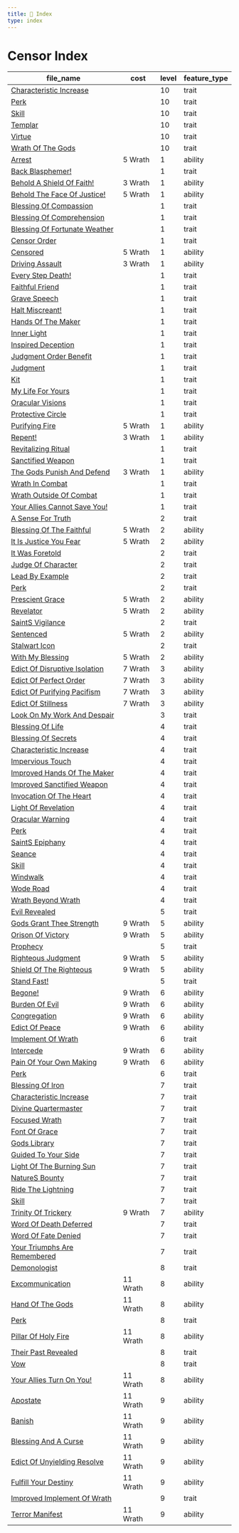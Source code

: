 ```yaml
---
title: 📑 Index
type: index
---
```


# Censor Index

| file_name                                                                                   | cost     | level | feature_type |
| ------------------------------------------------------------------------------------------- | -------- | ----- | ------------ |
| [Characteristic Increase](10th-Level%20Features/Characteristic%20Increase)                  |          | 10    | trait        |
| [Perk](10th-Level%20Features/Perk)                                                          |          | 10    | trait        |
| [Skill](10th-Level%20Features/Skill)                                                        |          | 10    | trait        |
| [Templar](10th-Level%20Features/Templar)                                                    |          | 10    | trait        |
| [Virtue](10th-Level%20Features/Virtue)                                                      |          | 10    | trait        |
| [Wrath Of The Gods](10th-Level%20Features/Wrath%20Of%20The%20Gods)                          |          | 10    | trait        |
| [Arrest](1st-Level%20Features/Arrest)                                                       | 5 Wrath  | 1     | ability      |
| [Back Blasphemer!](1st-Level%20Features/Back%20Blasphemer%21)                               |          | 1     | trait        |
| [Behold A Shield Of Faith!](1st-Level%20Features/Behold%20A%20Shield%20Of%20Faith%21)       | 3 Wrath  | 1     | ability      |
| [Behold The Face Of Justice!](1st-Level%20Features/Behold%20The%20Face%20Of%20Justice%21)   | 5 Wrath  | 1     | ability      |
| [Blessing Of Compassion](1st-Level%20Features/Blessing%20Of%20Compassion)                   |          | 1     | trait        |
| [Blessing Of Comprehension](1st-Level%20Features/Blessing%20Of%20Comprehension)             |          | 1     | trait        |
| [Blessing Of Fortunate Weather](1st-Level%20Features/Blessing%20Of%20Fortunate%20Weather)   |          | 1     | trait        |
| [Censor Order](1st-Level%20Features/Censor%20Order)                                         |          | 1     | trait        |
| [Censored](1st-Level%20Features/Censored)                                                   | 5 Wrath  | 1     | ability      |
| [Driving Assault](1st-Level%20Features/Driving%20Assault)                                   | 3 Wrath  | 1     | ability      |
| [Every Step Death!](1st-Level%20Features/Every%20Step%20%20Death%21)                        |          | 1     | trait        |
| [Faithful Friend](1st-Level%20Features/Faithful%20Friend)                                   |          | 1     | trait        |
| [Grave Speech](1st-Level%20Features/Grave%20Speech)                                         |          | 1     | trait        |
| [Halt Miscreant!](1st-Level%20Features/Halt%20Miscreant%21)                                 |          | 1     | trait        |
| [Hands Of The Maker](1st-Level%20Features/Hands%20Of%20The%20Maker)                         |          | 1     | trait        |
| [Inner Light](1st-Level%20Features/Inner%20Light)                                           |          | 1     | trait        |
| [Inspired Deception](1st-Level%20Features/Inspired%20Deception)                             |          | 1     | trait        |
| [Judgment Order Benefit](1st-Level%20Features/Judgment%20Order%20Benefit)                   |          | 1     | trait        |
| [Judgment](1st-Level%20Features/Judgment)                                                   |          | 1     | trait        |
| [Kit](1st-Level%20Features/Kit)                                                             |          | 1     | trait        |
| [My Life For Yours](1st-Level%20Features/My%20Life%20For%20Yours)                           |          | 1     | trait        |
| [Oracular Visions](1st-Level%20Features/Oracular%20Visions)                                 |          | 1     | trait        |
| [Protective Circle](1st-Level%20Features/Protective%20Circle)                               |          | 1     | trait        |
| [Purifying Fire](1st-Level%20Features/Purifying%20Fire)                                     | 5 Wrath  | 1     | ability      |
| [Repent!](1st-Level%20Features/Repent%21)                                                   | 3 Wrath  | 1     | ability      |
| [Revitalizing Ritual](1st-Level%20Features/Revitalizing%20Ritual)                           |          | 1     | trait        |
| [Sanctified Weapon](1st-Level%20Features/Sanctified%20Weapon)                               |          | 1     | trait        |
| [The Gods Punish And Defend](1st-Level%20Features/The%20Gods%20Punish%20And%20Defend)       | 3 Wrath  | 1     | ability      |
| [Wrath In Combat](1st-Level%20Features/Wrath%20In%20Combat)                                 |          | 1     | trait        |
| [Wrath Outside Of Combat](1st-Level%20Features/Wrath%20Outside%20Of%20Combat)               |          | 1     | trait        |
| [Your Allies Cannot Save You!](1st-Level%20Features/Your%20Allies%20Cannot%20Save%20You%21) |          | 1     | trait        |
| [A Sense For Truth](2nd-Level%20Features/A%20Sense%20For%20Truth)                           |          | 2     | trait        |
| [Blessing Of The Faithful](2nd-Level%20Features/Blessing%20Of%20The%20Faithful)             | 5 Wrath  | 2     | ability      |
| [It Is Justice You Fear](2nd-Level%20Features/It%20Is%20Justice%20You%20Fear)               | 5 Wrath  | 2     | ability      |
| [It Was Foretold](2nd-Level%20Features/It%20Was%20Foretold)                                 |          | 2     | trait        |
| [Judge Of Character](2nd-Level%20Features/Judge%20Of%20Character)                           |          | 2     | trait        |
| [Lead By Example](2nd-Level%20Features/Lead%20By%20Example)                                 |          | 2     | trait        |
| [Perk](2nd-Level%20Features/Perk)                                                           |          | 2     | trait        |
| [Prescient Grace](2nd-Level%20Features/Prescient%20Grace)                                   | 5 Wrath  | 2     | ability      |
| [Revelator](2nd-Level%20Features/Revelator)                                                 | 5 Wrath  | 2     | ability      |
| [SaintS Vigilance](2nd-Level%20Features/SaintS%20Vigilance)                                 |          | 2     | trait        |
| [Sentenced](2nd-Level%20Features/Sentenced)                                                 | 5 Wrath  | 2     | ability      |
| [Stalwart Icon](2nd-Level%20Features/Stalwart%20Icon)                                       |          | 2     | trait        |
| [With My Blessing](2nd-Level%20Features/With%20My%20Blessing)                               | 5 Wrath  | 2     | ability      |
| [Edict Of Disruptive Isolation](3rd-Level%20Features/Edict%20Of%20Disruptive%20Isolation)   | 7 Wrath  | 3     | ability      |
| [Edict Of Perfect Order](3rd-Level%20Features/Edict%20Of%20Perfect%20Order)                 | 7 Wrath  | 3     | ability      |
| [Edict Of Purifying Pacifism](3rd-Level%20Features/Edict%20Of%20Purifying%20Pacifism)       | 7 Wrath  | 3     | ability      |
| [Edict Of Stillness](3rd-Level%20Features/Edict%20Of%20Stillness)                           | 7 Wrath  | 3     | ability      |
| [Look On My Work And Despair](3rd-Level%20Features/Look%20On%20My%20Work%20And%20Despair)   |          | 3     | trait        |
| [Blessing Of Life](4th-Level%20Features/Blessing%20Of%20Life)                               |          | 4     | trait        |
| [Blessing Of Secrets](4th-Level%20Features/Blessing%20Of%20Secrets)                         |          | 4     | trait        |
| [Characteristic Increase](4th-Level%20Features/Characteristic%20Increase)                   |          | 4     | trait        |
| [Impervious Touch](4th-Level%20Features/Impervious%20Touch)                                 |          | 4     | trait        |
| [Improved Hands Of The Maker](4th-Level%20Features/Improved%20Hands%20Of%20The%20Maker)     |          | 4     | trait        |
| [Improved Sanctified Weapon](4th-Level%20Features/Improved%20Sanctified%20Weapon)           |          | 4     | trait        |
| [Invocation Of The Heart](4th-Level%20Features/Invocation%20Of%20The%20Heart)               |          | 4     | trait        |
| [Light Of Revelation](4th-Level%20Features/Light%20Of%20Revelation)                         |          | 4     | trait        |
| [Oracular Warning](4th-Level%20Features/Oracular%20Warning)                                 |          | 4     | trait        |
| [Perk](4th-Level%20Features/Perk)                                                           |          | 4     | trait        |
| [SaintS Epiphany](4th-Level%20Features/SaintS%20Epiphany)                                   |          | 4     | trait        |
| [Seance](4th-Level%20Features/Seance)                                                       |          | 4     | trait        |
| [Skill](4th-Level%20Features/Skill)                                                         |          | 4     | trait        |
| [Windwalk](4th-Level%20Features/Windwalk)                                                   |          | 4     | trait        |
| [Wode Road](4th-Level%20Features/Wode%20Road)                                               |          | 4     | trait        |
| [Wrath Beyond Wrath](4th-Level%20Features/Wrath%20Beyond%20Wrath)                           |          | 4     | trait        |
| [Evil Revealed](5th-Level%20Features/Evil%20Revealed)                                       |          | 5     | trait        |
| [Gods Grant Thee Strength](5th-Level%20Features/Gods%20Grant%20Thee%20Strength)             | 9 Wrath  | 5     | ability      |
| [Orison Of Victory](5th-Level%20Features/Orison%20Of%20Victory)                             | 9 Wrath  | 5     | ability      |
| [Prophecy](5th-Level%20Features/Prophecy)                                                   |          | 5     | trait        |
| [Righteous Judgment](5th-Level%20Features/Righteous%20Judgment)                             | 9 Wrath  | 5     | ability      |
| [Shield Of The Righteous](5th-Level%20Features/Shield%20Of%20The%20Righteous)               | 9 Wrath  | 5     | ability      |
| [Stand Fast!](5th-Level%20Features/Stand%20Fast%21)                                         |          | 5     | trait        |
| [Begone!](6th-Level%20Features/Begone%21)                                                   | 9 Wrath  | 6     | ability      |
| [Burden Of Evil](6th-Level%20Features/Burden%20Of%20Evil)                                   | 9 Wrath  | 6     | ability      |
| [Congregation](6th-Level%20Features/Congregation)                                           | 9 Wrath  | 6     | ability      |
| [Edict Of Peace](6th-Level%20Features/Edict%20Of%20Peace)                                   | 9 Wrath  | 6     | ability      |
| [Implement Of Wrath](6th-Level%20Features/Implement%20Of%20Wrath)                           |          | 6     | trait        |
| [Intercede](6th-Level%20Features/Intercede)                                                 | 9 Wrath  | 6     | ability      |
| [Pain Of Your Own Making](6th-Level%20Features/Pain%20Of%20Your%20Own%20Making)             | 9 Wrath  | 6     | ability      |
| [Perk](6th-Level%20Features/Perk)                                                           |          | 6     | trait        |
| [Blessing Of Iron](7th-Level%20Features/Blessing%20Of%20Iron)                               |          | 7     | trait        |
| [Characteristic Increase](7th-Level%20Features/Characteristic%20Increase)                   |          | 7     | trait        |
| [Divine Quartermaster](7th-Level%20Features/Divine%20Quartermaster)                         |          | 7     | trait        |
| [Focused Wrath](7th-Level%20Features/Focused%20Wrath)                                       |          | 7     | trait        |
| [Font Of Grace](7th-Level%20Features/Font%20Of%20Grace)                                     |          | 7     | trait        |
| [Gods Library](7th-Level%20Features/Gods%20Library)                                         |          | 7     | trait        |
| [Guided To Your Side](7th-Level%20Features/Guided%20To%20Your%20Side)                       |          | 7     | trait        |
| [Light Of The Burning Sun](7th-Level%20Features/Light%20Of%20The%20Burning%20Sun)           |          | 7     | trait        |
| [NatureS Bounty](7th-Level%20Features/NatureS%20Bounty)                                     |          | 7     | trait        |
| [Ride The Lightning](7th-Level%20Features/Ride%20The%20Lightning)                           |          | 7     | trait        |
| [Skill](7th-Level%20Features/Skill)                                                         |          | 7     | trait        |
| [Trinity Of Trickery](7th-Level%20Features/Trinity%20Of%20Trickery)                         | 9 Wrath  | 7     | ability      |
| [Word Of Death Deferred](7th-Level%20Features/Word%20Of%20Death%20Deferred)                 |          | 7     | trait        |
| [Word Of Fate Denied](7th-Level%20Features/Word%20Of%20Fate%20Denied)                       |          | 7     | trait        |
| [Your Triumphs Are Remembered](7th-Level%20Features/Your%20Triumphs%20Are%20Remembered)     |          | 7     | trait        |
| [Demonologist](8th-Level%20Features/Demonologist)                                           |          | 8     | trait        |
| [Excommunication](8th-Level%20Features/Excommunication)                                     | 11 Wrath | 8     | ability      |
| [Hand Of The Gods](8th-Level%20Features/Hand%20Of%20The%20Gods)                             | 11 Wrath | 8     | ability      |
| [Perk](8th-Level%20Features/Perk)                                                           |          | 8     | trait        |
| [Pillar Of Holy Fire](8th-Level%20Features/Pillar%20Of%20Holy%20Fire)                       | 11 Wrath | 8     | ability      |
| [Their Past Revealed](8th-Level%20Features/Their%20Past%20Revealed)                         |          | 8     | trait        |
| [Vow](8th-Level%20Features/Vow)                                                             |          | 8     | trait        |
| [Your Allies Turn On You!](8th-Level%20Features/Your%20Allies%20Turn%20On%20You%21)         | 11 Wrath | 8     | ability      |
| [Apostate](9th-Level%20Features/Apostate)                                                   | 11 Wrath | 9     | ability      |
| [Banish](9th-Level%20Features/Banish)                                                       | 11 Wrath | 9     | ability      |
| [Blessing And A Curse](9th-Level%20Features/Blessing%20And%20A%20Curse)                     | 11 Wrath | 9     | ability      |
| [Edict Of Unyielding Resolve](9th-Level%20Features/Edict%20Of%20Unyielding%20Resolve)       | 11 Wrath | 9     | ability      |
| [Fulfill Your Destiny](9th-Level%20Features/Fulfill%20Your%20Destiny)                       | 11 Wrath | 9     | ability      |
| [Improved Implement Of Wrath](9th-Level%20Features/Improved%20Implement%20Of%20Wrath)       |          | 9     | trait        |
| [Terror Manifest](9th-Level%20Features/Terror%20Manifest)                                   | 11 Wrath | 9     | ability      |
